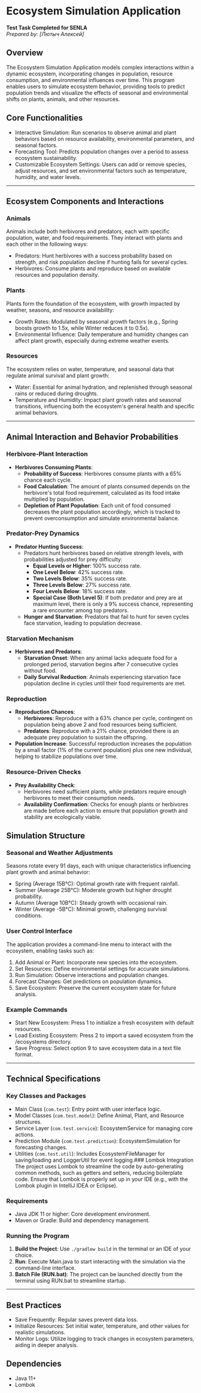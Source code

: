 # Ecosystem Simulation Application

**Test Task Completed for SENLA**  
*Prepared by: [Лютыч Алексей]*

## Overview

The Ecosystem Simulation Application models complex interactions within a dynamic ecosystem, incorporating changes in
population, resource consumption, and environmental influences over time. This program enables users to simulate ecosystem
behavior, providing tools to predict population trends and visualize the effects of seasonal and environmental shifts on
plants, animals, and other resources.

## Core Functionalities

- Interactive Simulation: Run scenarios to observe animal and plant behaviors based on resource availability,
  environmental parameters, and seasonal factors.
- Forecasting Tool: Predicts population changes over a period to assess ecosystem sustainability.
- Customizable Ecosystem Settings: Users can add or remove species, adjust resources, and set environmental factors
  such as temperature, humidity, and water levels.

---

## Ecosystem Components and Interactions

### Animals
Animals include both herbivores and predators, each with specific population, water, and food requirements.
They interact with plants and each other in the following ways:
- Predators: Hunt herbivores with a success probability based on strength, and risk population decline if
  hunting fails for several cycles.
- Herbivores: Consume plants and reproduce based on available resources and population density.

### Plants
Plants form the foundation of the ecosystem, with growth impacted by weather, seasons, and resource availability:
- Growth Rates: Modulated by seasonal growth factors (e.g., Spring boosts growth to 1.5x, while Winter reduces it to 0.5x).
- Environmental Influence: Daily temperature and humidity changes can affect plant growth, especially during extreme
  weather events.

### Resources
The ecosystem relies on water, temperature, and seasonal data that regulate animal survival and plant growth:
- Water: Essential for animal hydration, and replenished through seasonal rains or reduced during droughts.
- Temperature and Humidity: Impact plant growth rates and seasonal transitions, influencing both the ecosystem's
  general health and specific animal behaviors.

---

## Animal Interaction and Behavior Probabilities

### Herbivore-Plant Interaction
- **Herbivores Consuming Plants**:
  - **Probability of Success**: Herbivores consume plants with a 65% chance each cycle.
  - **Food Calculation**: The amount of plants consumed depends on the herbivore's total food requirement, calculated as its food intake multiplied by population.
  - **Depletion of Plant Population**: Each unit of food consumed decreases the plant population accordingly, which is tracked to prevent overconsumption and simulate environmental balance.

### Predator-Prey Dynamics
- **Predator Hunting Success**:
  - Predators hunt herbivores based on relative strength levels, with probabilities adjusted for prey difficulty:
    - **Equal Levels or Higher**: 100% success rate.
    - **One Level Below**: 42% success rate.
    - **Two Levels Below**: 35% success rate.
    - **Three Levels Below**: 27% success rate.
    - **Four Levels Below**: 18% success rate.
    - **Special Case (Both Level 5)**: If both predator and prey are at maximum level, there is only a 9% success chance, representing a rare encounter among top predators.
  - **Hunger and Starvation**: Predators that fail to hunt for seven cycles face starvation, leading to population decrease.

### Starvation Mechanism
- **Herbivores and Predators**:
  - **Starvation Onset**: When any animal lacks adequate food for a prolonged period, starvation begins after 7 consecutive cycles without food.
  - **Daily Survival Reduction**: Animals experiencing starvation face population decline in cycles until their food requirements are met.

### Reproduction
- **Reproduction Chances**:
  - **Herbivores**: Reproduce with a 63% chance per cycle, contingent on population being above 2 and food resources being sufficient.
  - **Predators**: Reproduce with a 21% chance, provided there is an adequate prey population to sustain the offspring.
- **Population Increase**: Successful reproduction increases the population by a small factor (1% of the current population) plus one new individual, helping to stabilize populations over time.

### Resource-Driven Checks
- **Prey Availability Check**:
  - Herbivores need sufficient plants, while predators require enough herbivores to meet their consumption needs.
  - **Availability Confirmation**: Checks for enough plants or herbivores are made before each action to ensure that population growth and stability are ecologically viable.


## Simulation Structure

### Seasonal and Weather Adjustments
Seasons rotate every 91 days, each with unique characteristics influencing plant growth and animal behavior:
- Spring (Average 15В°C): Optimal growth rate with frequent rainfall.
- Summer (Average 25В°C): Moderate growth but higher drought probability.
- Autumn (Average 10В°C): Steady growth with occasional rain.
- Winter (Average -5В°C): Minimal growth, challenging survival conditions.

### User Control Interface
The application provides a command-line menu to interact with the ecosystem, enabling tasks such as:
1. Add Animal or Plant: Incorporate new species into the ecosystem.
2. Set Resources: Define environmental settings for accurate simulations.
3. Run Simulation: Observe interactions and population changes.
4. Forecast Changes: Get predictions on population dynamics.
5. Save Ecosystem: Preserve the current ecosystem state for future analysis.

### Example Commands
- Start New Ecosystem: Press 1 to initialize a fresh ecosystem with default resources.
- Load Existing Ecosystem: Press 2 to import a saved ecosystem from the /ecosystems directory.
- Save Progress: Select option 9 to save ecosystem data in a text file format.

---

## Technical Specifications

### Key Classes and Packages

- Main Class (`com.test`): Entry point with user interface logic.
- Model Classes (`com.test.model`): Define Animal, Plant, and Resource structures.
- Service Layer (`com.test.service`): EcosystemService for managing core actions.
- Prediction Module (`com.test.prediction`): EcosystemSimulation for forecasting changes.
- Utilities (`com.test.util`): Includes EcosystemFileManager for saving/loading and LoggerUtil for event logging.### Lombok Integration
The project uses Lombok to streamline the code by auto-generating common methods, such as getters and setters,
reducing boilerplate code. Ensure that Lombok is properly set up in your IDE (e.g., with the Lombok plugin in IntelliJ IDEA or Eclipse).

### Requirements
- Java JDK 11 or higher: Core development environment.
- Maven or Gradle: Build and dependency management.

### Running the Program
1. **Build the Project**: Use `./gradlew build` in the terminal or an IDE of your choice.
2. **Run**: Execute Main.java to start interacting with the simulation via the command-line interface.
3. **Batch File (RUN.bat)**: The project can be launched directly from the terminal using RUN.bat to streamline startup.

---

## Best Practices

- Save Frequently: Regular saves prevent data loss.
- Initialize Resources: Set initial water, temperature, and other values for realistic simulations.
- Monitor Logs: Utilize logging to track changes in ecosystem parameters, aiding in deeper analysis.

## Dependencies
- Java 11+
- Lombok